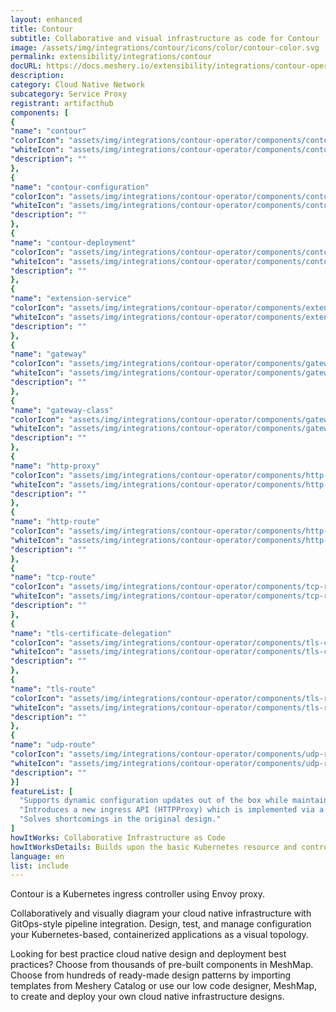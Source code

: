 ```yaml
---
layout: enhanced
title: Contour
subtitle: Collaborative and visual infrastructure as code for Contour
image: /assets/img/integrations/contour/icons/color/contour-color.svg
permalink: extensibility/integrations/contour
docURL: https://docs.meshery.io/extensibility/integrations/contour-operator
description: 
category: Cloud Native Network
subcategory: Service Proxy
registrant: artifacthub
components: [
{
"name": "contour"
"colorIcon": "assets/img/integrations/contour-operator/components/contour/icons/color/contour-color.svg"
"whiteIcon": "assets/img/integrations/contour-operator/components/contour/icons/white/contour-white.svg"
"description": ""
},
{
"name": "contour-configuration"
"colorIcon": "assets/img/integrations/contour-operator/components/contour-configuration/icons/color/contour-configuration-color.svg"
"whiteIcon": "assets/img/integrations/contour-operator/components/contour-configuration/icons/white/contour-configuration-white.svg"
"description": ""
},
{
"name": "contour-deployment"
"colorIcon": "assets/img/integrations/contour-operator/components/contour-deployment/icons/color/contour-deployment-color.svg"
"whiteIcon": "assets/img/integrations/contour-operator/components/contour-deployment/icons/white/contour-deployment-white.svg"
"description": ""
},
{
"name": "extension-service"
"colorIcon": "assets/img/integrations/contour-operator/components/extension-service/icons/color/extension-service-color.svg"
"whiteIcon": "assets/img/integrations/contour-operator/components/extension-service/icons/white/extension-service-white.svg"
"description": ""
},
{
"name": "gateway"
"colorIcon": "assets/img/integrations/contour-operator/components/gateway/icons/color/gateway-color.svg"
"whiteIcon": "assets/img/integrations/contour-operator/components/gateway/icons/white/gateway-white.svg"
"description": ""
},
{
"name": "gateway-class"
"colorIcon": "assets/img/integrations/contour-operator/components/gateway-class/icons/color/gateway-class-color.svg"
"whiteIcon": "assets/img/integrations/contour-operator/components/gateway-class/icons/white/gateway-class-white.svg"
"description": ""
},
{
"name": "http-proxy"
"colorIcon": "assets/img/integrations/contour-operator/components/http-proxy/icons/color/http-proxy-color.svg"
"whiteIcon": "assets/img/integrations/contour-operator/components/http-proxy/icons/white/http-proxy-white.svg"
"description": ""
},
{
"name": "http-route"
"colorIcon": "assets/img/integrations/contour-operator/components/http-route/icons/color/http-route-color.svg"
"whiteIcon": "assets/img/integrations/contour-operator/components/http-route/icons/white/http-route-white.svg"
"description": ""
},
{
"name": "tcp-route"
"colorIcon": "assets/img/integrations/contour-operator/components/tcp-route/icons/color/tcp-route-color.svg"
"whiteIcon": "assets/img/integrations/contour-operator/components/tcp-route/icons/white/tcp-route-white.svg"
"description": ""
},
{
"name": "tls-certificate-delegation"
"colorIcon": "assets/img/integrations/contour-operator/components/tls-certificate-delegation/icons/color/tls-certificate-delegation-color.svg"
"whiteIcon": "assets/img/integrations/contour-operator/components/tls-certificate-delegation/icons/white/tls-certificate-delegation-white.svg"
"description": ""
},
{
"name": "tls-route"
"colorIcon": "assets/img/integrations/contour-operator/components/tls-route/icons/color/tls-route-color.svg"
"whiteIcon": "assets/img/integrations/contour-operator/components/tls-route/icons/white/tls-route-white.svg"
"description": ""
},
{
"name": "udp-route"
"colorIcon": "assets/img/integrations/contour-operator/components/udp-route/icons/color/udp-route-color.svg"
"whiteIcon": "assets/img/integrations/contour-operator/components/udp-route/icons/white/udp-route-white.svg"
"description": ""
}]
featureList: [
  "Supports dynamic configuration updates out of the box while maintaining a lightweight profile.",
  "Introduces a new ingress API (HTTPProxy) which is implemented via a Custom Resource Definition (CRD).",
  "Solves shortcomings in the original design."
]
howItWorks: Collaborative Infrastructure as Code
howItWorksDetails: Builds upon the basic Kubernetes resource and controller concepts, but includes domain-specific knowledge to automate the entire lifecycle of Contour.
language: en
list: include
---
```

<p>
Contour is a Kubernetes ingress controller using Envoy proxy.
</p>
<p>
    Collaboratively and visually diagram your cloud native infrastructure with GitOps-style pipeline integration. Design, test, and manage configuration your Kubernetes-based, containerized applications as a visual topology.
</p>
<p>
    Looking for best practice cloud native design and deployment best practices? Choose from thousands of pre-built components in MeshMap. Choose from hundreds of ready-made design patterns by importing templates from Meshery Catalog or use our low code designer, MeshMap, to create and deploy your own cloud native infrastructure designs.
</p>
